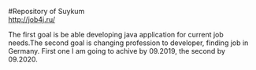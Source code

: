 #Repository of Suykum  
http://job4j.ru/

The first goal is be able developing java application for current job needs.The second goal is changing profession 
to developer, finding job in Germany. First one I am going to achive by 09.2019, the second by 09.2020.